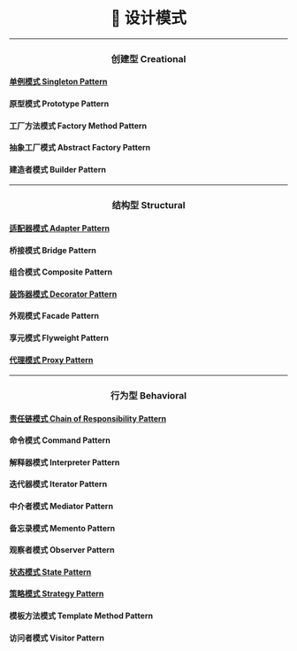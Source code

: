 <h1 align="center">🚀 设计模式</h1>

---

<h3 align="center">创建型 Creational</h3>

#### [单例模式 Singleton Pattern](singleton/README.md)

#### 原型模式 Prototype Pattern

#### 工厂方法模式 Factory Method Pattern

#### 抽象工厂模式 Abstract Factory Pattern

#### 建造者模式 Builder Pattern

---

<h3 align="center">结构型 Structural</h3>

#### [适配器模式 Adapter Pattern](adapter/README.md)

#### 桥接模式 Bridge Pattern

#### 组合模式 Composite Pattern

#### [装饰器模式 Decorator Pattern](decorator/README.md)

#### 外观模式 Facade Pattern

#### 享元模式 Flyweight Pattern

#### [代理模式 Proxy Pattern](proxy/README.md)

---

<h3 align="center">行为型 Behavioral</h3>

#### [责任链模式 Chain of Responsibility Pattern](chainofresponsibility/README.md)

#### 命令模式 Command Pattern

#### 解释器模式 Interpreter Pattern

#### 迭代器模式 Iterator Pattern

#### 中介者模式 Mediator Pattern

#### 备忘录模式 Memento Pattern

#### 观察者模式 Observer Pattern

#### [状态模式 State Pattern](state/README.md)

#### [策略模式 Strategy Pattern](strategy/README.md)

#### 模板方法模式 Template Method Pattern

#### 访问者模式 Visitor Pattern
